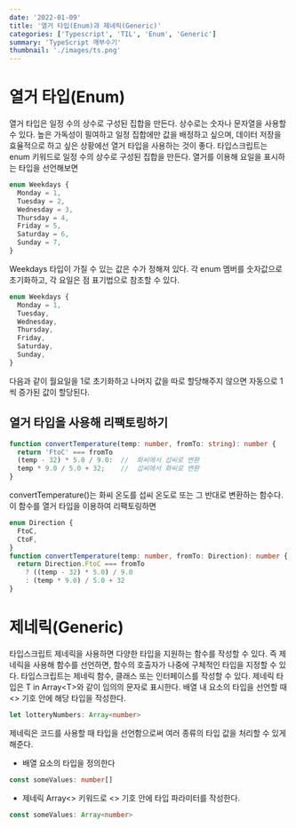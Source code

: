 ```yaml
---
date: '2022-01-09'
title: '열거 타입(Enum)과 제네릭(Generic)'
categories: ['Typescript', 'TIL', 'Enum', 'Generic']
summary: 'TypeScript 깨부수기'
thumbnail: './images/ts.png'
---
```


# 열거 타입(Enum)

열거 타입은 일정 수의 상수로 구성된 집합을 만든다. 상수로는 숫자나 문자열을 사용할 수 있다.
높은 가독성이 필여하고 일정 집합에만 값을 배정하고 싶으며, 데이터 저장을 효율적으로 하고 싶은 상황에선 열거 타입을 사용하는 것이 좋다.
타입스크립트는 enum 키워드로 일정 수의 상수로 구성된 집합을 만든다. 열거를 이용해 요일을 표시하는 타입을 선언해보면

```ts
enum Weekdays {
  Monday = 1,
  Tuesday = 2,
  Wednesday = 3,
  Thursday = 4,
  Friday = 5,
  Saturday = 6,
  Sunday = 7,
}
```

Weekdays 타입이 가질 수 있는 값은 수가 정해져 있다. 각 enum 멤버를 숫자값으로 초기화하고, 각 요일은 점 표기법으로 참조할 수 있다.

```ts
enum Weekdays {
  Monday = 1,
  Tuesday,
  Wednesday,
  Thursday,
  Friday,
  Saturday,
  Sunday,
}
```

다음과 같이 월요일을 1로 초기화하고 나머지 값을 따로 할당해주지 않으면 자동으로 1씩 증가된 값이 할당된다.

## 열거 타입을 사용해 리팩토링하기

```ts
function convertTemperature(temp: number, fromTo: string): number {
  return 'FtoC' === fromTo
  (temp - 32) * 5.0 / 9.0:	//	화씨에서 섭씨로 변환
  temp * 9.0 / 5.0 + 32;	//	섭씨에서 화씨로 변환
}
```

convertTemperature()는 화씨 온도를 섭씨 온도로 또는 그 반대로 변환하는 함수다. 이 함수를 열거 타입을 이용하여 리팩토링하면

```ts
enum Direction {
  FtoC,
  CtoF,
}
function convertTemperature(temp: number, fromTo: Direction): number {
  return Direction.FtoC === fromTo
    ? ((temp - 32) * 5.0) / 9.0
    : (temp * 9.0) / 5.0 + 32
}
```

# 제네릭(Generic)

타입스크립트 제네릭을 사용하면 다양한 타입을 지원하는 함수를 작성할 수 있다. 즉 제네릭을 사용해 함수를 선언하면, 함수의 호출자가 나중에 구체적인 타입을 지정할 수 있다. 타입스크립트는 제네릭 함수, 클래스 또는 인터페이스를 작성할 수 있다. 제네릭 타입은 T in Array<T\>와 같이 임의의 문자로 표시한다. 배열 내 요소의 타입을 선언할 때 <\> 기호 안에 해당 타입을 작성한다.

```ts
let lotteryNumbers: Array<number>
```

제네릭은 코드를 사용할 때 타입을 선언함으로써 여러 종류의 타입 값을 처리할 수 있게 해준다.

- 배열 요소의 타입을 정의한다

```ts
const someValues: number[]
```

- 제네릭 Array<> 키워드로 <> 기호 안에 타입 파라미터를 작성한다.

```ts
const someValues: Array<number>
```
